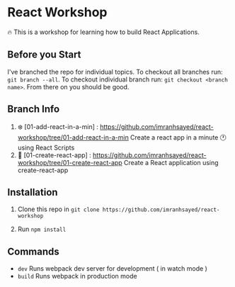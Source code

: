 # React Workshop

:fire: This is a workshop for learning how to build React Applications.

## Before you Start
I've branched the repo for individual topics.
To checkout all branches run: `git branch --all`.
To checkout individual branch run: `git checkout <branch name>`. From there on you should be good.

## Branch Info

1. :snowflake: [01-add-react-in-a-min] : https://github.com/imranhsayed/react-workshop/tree/01-add-react-in-a-min 
Create a react app in a minute :clock1: using React Scripts
2. :rocket: [01-create-react-app] : https://github.com/imranhsayed/react-workshop/tree/01-create-react-app 
Create a React application using create-react-app


## Installation

1. Clone this repo in `git clone https://github.com/imranhsayed/react-workshop`

2. Run `npm install`

## Commands

- `dev` Runs webpack dev server for development ( in watch mode )
- `build` Runs webpack in production mode
